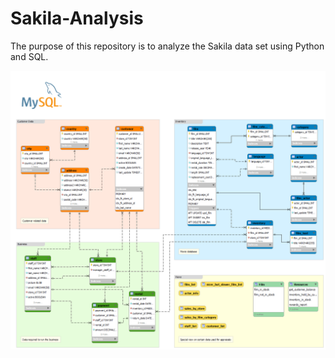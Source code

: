 # Sakila-Analysis
The purpose of this repository is to analyze the Sakila data set using Python and SQL.

![png](sakila-db-model.png)
